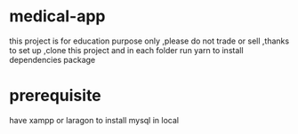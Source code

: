 # medical-app
this project is for education purpose only ,please do not trade or sell ,thanks
to set up ,clone this project and in each folder run yarn to install dependencies package
# prerequisite
have xampp or laragon to install mysql in local
